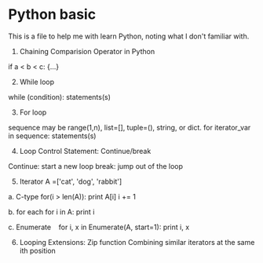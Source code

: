 # Python basic
This is a file to help me with learn Python, noting what I don't familiar with.

1. Chaining Comparision Operator in Python

  if a < b < c:
  {...}


2. While loop
  
  while (condition):
    statements(s)

3. For loop

  sequence may be range(1,n), list=[], tuple=(), string, or dict.
  for iterator_var in sequence:
    statements(s)


4. Loop Control Statement: Continue/break
  
  Continue: start a new loop
  break: jump out of the loop


5. Iterator
  A =['cat', 'dog', 'rabbit']
  
  a. C-type 
    for(i > len(A)):
      print A[i]
      i += 1
      
  b. for each
    for i in A:
      print i
  
  c. Enumerate
    for i, x in Enumerate(A, start=1):
      print i, x
      
6. Looping Extensions:
  Zip function
    Combining similar iterators at the same ith position
    
  
      
  
  


